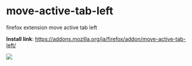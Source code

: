 # move-active-tab-left
firefox extension move active tab left  
  
**Install link**: https://addons.mozilla.org/ja/firefox/addon/move-active-tab-left/  

[![](https://i.gyazo.com/689fc1fea9f21f1cc67faf9841fc427d.gif)](https://gyazo.com/689fc1fea9f21f1cc67faf9841fc427d)  
